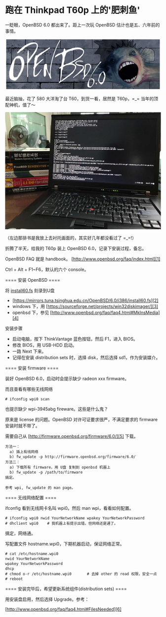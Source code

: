 # 跑在 Thinkpad T60p 上的'肥刺鱼'

一眨眼，OpenBSD 6.0 都出来了。距上一次玩 OpenBSD 估计也是五、六年前的事情。

![](images/2017_02_25_openbsd_6.0_on_thinkpad_t60p/openbsd60.png)

最近脑抽，花了 580 大洋淘了台 T60，到货一看，居然是 T60p，=_= 当年的顶配神机，值了～

![](images/2017_02_25_openbsd_6.0_on_thinkpad_t60p/thinkpad-runs.png)

（左边那排书是我放上去衬托画面的，其实好几年都没看过了 =_=!）

折腾了半天，给我的 T60p 装上 OpenBSD 6.0，记录下安装过程，备忘。

OpenBSD FAQ 就是 handbook。
[http://www.openbsd.org/faq/index.html][1]

Ctrl + Alt + F1~F6，默认的六个 console。

==== 安装 OpenBSD ====

将 [install60.fs][2] 刻录到U盘

* [https://mirrors.tuna.tsinghua.edu.cn/OpenBSD/6.0/i386/install60.fs][2]
* windows 下，用 [https://sourceforge.net/projects/win32diskimager/][3]
* openbsd 下，参见 [http://www.openbsd.org/faq/faq4.html#MkInsMedia][4]

安装步骤

* 启动电脑，按下 ThinkVantage 蓝色按钮，然后 F1，进入 BIOS。
* 修改 BIOS，用 USB-HDD 启动。
* 一路 Next 下来。
* 记得在安装 distribution sets 时，选择 disk，然后选择 sd1，作为安装媒介。

==== 安装 firmware ====

装好 OpenBSD 6.0，启动时会提示缺少 radeon xxx firmware。

而且查看有哪些无线网络
```
# ifconfig wpi0 scan
```
也提示缺少 wpi-3945abg fireware。这些是什么鬼？

原来是 license 的问题。OpenBSD 对许可证要求很严，不满足要求的 firmware 安装时就不带了。

需要自己从 [http://firmware.openbsd.org/firmware/6.0/][5] 下载。

```
方法一：
  a) 插上有线网络
  b) fw_update -p http://firmware.openbsd.org/firmware/6.0/
方法二：
  a) 下载所有 firmware，用 U盘 复制到 openbsd 机器上
  b) fw_update -p /path/to/firmware
搞定。

参考 wpi, fw_update 的 man page。
```

==== 无线网络配置 ====

ifconfig 看到无线网卡名叫 wpi0。然后
man wpi，看看如何配置。

```
# ifconfig wpi0 nwid YourNetworkName wpakey YourNetworkPassword
# dhclient wpi0    # 我机器上有提示出错，但网络还是通了。
```
搞定，网络通。

写配置文件 hostname.wpi0，下期机器启动，保证网络正常。
```
# cat /etc/hostname.wpi0
nwid YourNetworkName
wpakey YourNetworkPassword
dhcp
# chmod o-r /etc/hostname.wpi0       # 去掉 other 的 read 权限，安全一点
# reboot
```

==== 安装完毕后，希望更新系统组件(distribution sets) ====

用安装盘启用，然后选择 Upgrade。参考：

[http://www.openbsd.org/faq/faq4.html#FilesNeeded][6]

[1]:http://www.openbsd.org/faq/index.html
[2]:https://mirrors.tuna.tsinghua.edu.cn/OpenBSD/6.0/i386/install60.fs
[3]:https://sourceforge.net/projects/win32diskimager/
[4]:http://www.openbsd.org/faq/faq4.html#MkInsMedia
[5]:http://firmware.openbsd.org/firmware/6.0/
[6]:http://www.openbsd.org/faq/faq4.html#FilesNeeded